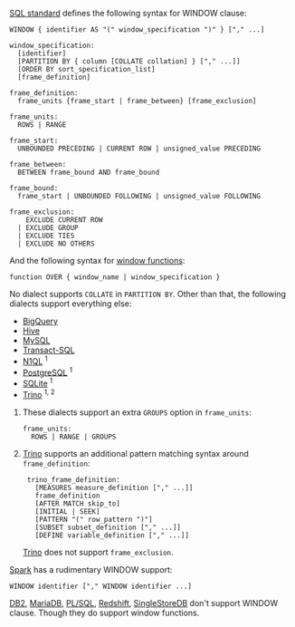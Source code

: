 [SQL standard][] defines the following syntax for WINDOW clause:

    WINDOW { identifier AS "(" window_specification ")" } ["," ...]

    window_specification:
      [identifier]
      [PARTITION BY { column [COLLATE collation] } ["," ...]]
      [ORDER BY sort_specification_list]
      [frame_definition]

    frame_definition:
      frame_units {frame_start | frame_between} [frame_exclusion]

    frame_units:
      ROWS | RANGE

    frame_start:
      UNBOUNDED PRECEDING | CURRENT ROW | unsigned_value PRECEDING

    frame_between:
      BETWEEN frame_bound AND frame_bound

    frame_bound:
      frame_start | UNBOUNDED FOLLOWING | unsigned_value FOLLOWING

    frame_exclusion:
        EXCLUDE CURRENT ROW
      | EXCLUDE GROUP
      | EXCLUDE TIES
      | EXCLUDE NO OTHERS

And the following syntax for [window functions][sql-win-func]:

    function OVER { window_name | window_specification }

No dialect supports `COLLATE` in `PARTITION BY`.
Other than that, the following dialects support everything else:

- [BigQuery][]
- [Hive][]
- [MySQL][]
- [Transact-SQL][]
- [N1QL][] <sup>1</sup>
- [PostgreSQL][] <sup>1</sup>
- [SQLite][] <sup>1</sup>
- [Trino][] <sup>1, 2</sup>

1.  These dialects support an extra `GROUPS` option in `frame_units`:

        frame_units:
          ROWS | RANGE | GROUPS

2. [Trino][] supports an additional pattern matching syntax around `frame_definition`:

        trino_frame_definition:
          [MEASURES measure_definition ["," ...]]
          frame_definition
          [AFTER MATCH skip_to]
          [INITIAL | SEEK]
          [PATTERN "(" row_pattern ")"]
          [SUBSET subset_definition ["," ...]]
          [DEFINE variable_definition ["," ...]]

    [Trino][] does not support `frame_exclusion`.

[Spark][] has a rudimentary WINDOW support:

    WINDOW identifier ["," WINDOW identifier ...]

[DB2][], [MariaDB][], [PL/SQL][], [Redshift][], [SingleStoreDB][] don't support WINDOW clause.
Though they do support window functions.

[sql standard]: https://jakewheat.github.io/sql-overview/sql-2008-foundation-grammar.html#_7_11_window_clause
[sql-win-func]: https://jakewheat.github.io/sql-overview/sql-2008-foundation-grammar.html#_6_10_window_function
[bigquery]: https://cloud.google.com/bigquery/docs/reference/standard-sql/window-function-calls#def_window_spec
[db2]: https://www.ibm.com/docs/en/db2/9.7?topic=queries-subselect
[hive]: https://cwiki.apache.org/confluence/display/Hive/LanguageManual+Select
[mariadb]: https://mariadb.com/kb/en/select/
[mysql]: https://dev.mysql.com/doc/refman/8.0/en/select.html
[n1ql]: https://docs.couchbase.com/server/current/n1ql/n1ql-language-reference/select-syntax.html#window-clause
[pl/sql]: https://docs.oracle.com/database/121/SQLRF/queries001.htm#SQLRF52327
[postgresql]: https://www.postgresql.org/docs/current/sql-select.html
[redshift]: https://docs.aws.amazon.com/redshift/latest/dg/r_SELECT_synopsis.html
[singlestoredb]: https://docs.singlestore.com/managed-service/en/reference/sql-reference/data-manipulation-language-dml/select.html
[spark]: https://spark.apache.org/docs/latest/sql-ref-syntax-qry-select.html
[sqlite]: https://www.sqlite.org/lang_select.html
[transact-sql]: https://docs.microsoft.com/en-US/sql/t-sql/queries/select-window-transact-sql?view=sql-server-ver16&viewFallbackFrom=sql-server-ver15
[trino]: https://github.com/trinodb/trino/blob/c7b26825218d5d11e9469984977dee6856f362ff/core/trino-parser/src/main/antlr4/io/trino/sql/parser/SqlBase.g4#L696